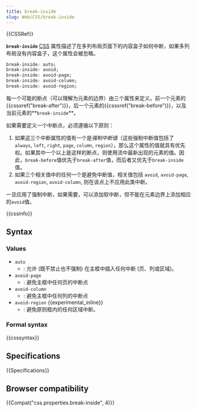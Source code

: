 ```yaml
---
title: break-inside
slug: Web/CSS/break-inside
---
```

{{CSSRef}}

**`break-inside`** [CSS](/zh-CN/docs/CSS) 属性描述了在多列布局页面下的内容盒子如何中断，如果多列布局没有内容盒子，这个属性会被忽略。

```css
break-inside: auto;
break-inside: avoid;
break-inside: avoid-page;
break-inside: avoid-column;
break-inside: avoid-region;
```

每一个可能的断点（可以理解为元素的边界）由三个属性来定义。前一个元素的{{cssxref("break-after")}}，后一个元素的{{cssxref("break-before")}}，以及当前元素的**`break-inside`**。

如果需要定义一个中断点，必须遵循以下原则：

1. 如果这三个中断属性的值有一个是*强制中断值*（这些强制中断值包括了 `always`, `left`, `right`, `page`, `column`, `region`），那么这个属性的值就具有优先权。如果其中一个以上是这样的断点，则使用流中最新出现的元素的值。因此，`break-before`值优先于`break-after`值，而后者又优先于`break-inside`值。
2. 如果三个相关值中的任何一个是避免中断值，相关值包括 `avoid`, `avoid-page`, `avoid-region`, `avoid-column`, 则在该点上不应用此类中断。

一旦应用了强制中断，如果需要，可以添加软中断，但不能在元素边界上添加相应的`avoid`值。

{{cssinfo}}

## Syntax

### Values

- `auto`
  - : 允许 (既不禁止也不强制) 在主框中插入任何中断 (页、列或区域)。
- `avoid-page`
  - : 避免主框中任何页的中断点
- `avoid-column`
  - : 避免主框中任何列的中断点
- `avoid-region` {{experimental_inline}}
  - : 避免原则框内的任何区域中断。

### Formal syntax

{{csssyntax}}

## Specifications

{{Specifications}}

## Browser compatibility

{{Compat("css.properties.break-inside", 4)}}

